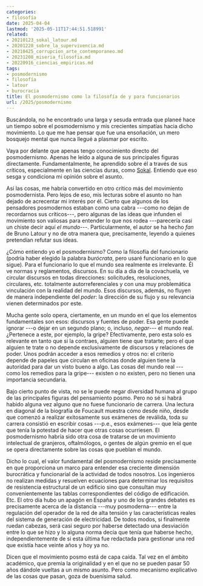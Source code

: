 ```yaml
---
categories:
- filosofía
date: 2025-04-04
lastmod: '2025-05-11T17:44:51.518991'
related:
- 20210123_sokal_latour.md
- 20201228_sobre_la_supervivencia.md
- 20210425_corrupcion_arte_contemporaneo.md
- 20231208_miseria_filosofia.md
- 20220916_ciencias_empiricas.md
tags:
- posmodernismo
- filosofía
- latour
- burocracia
title: El posmodernismo como la filosofía de y para funcionarios
url: /2025/posmodernismo
---
```


Buscándola, no he encontrado una larga y sesuda entrada que planeé hace un tiempo sobre el posmodernismo y mis crecientes simpatías hacia dicho movimiento. Lo que me hae pensar que fue una ensoñación, un mero bosquejo mental que nunca llegué a plasmar por escrito.

Vaya por delante que apenas tengo conocimiento directo del posmodernismo. Apenas he leído a alguna de sus principales figuras directamente. Fundamentalmente, he aprendido sobre él a través de sus críticos, especialmente en las ciencias duras, como [Sokal](/2021/reconciliacion-sokal-latour/). Entiendo que eso sesga y condiciona mi opinión sobre el asunto.

Así las cosas, me habría convertido en otro crítico más del movimiento posmodernista. Pero lejos de eso, mis lecturas sobre el asunto no han dejado de acrecentar mi interés por él. Cierto que algunos de los pensadores posmodernos estaban como una cabra ---como no dejan de recordarnos sus críticos---, pero algunas de las ideas que infunden el movimiento son valiosas para entender lo que nos rodea ---parecería casi un chiste decir aquí _el mundo_---. Particularmente, el autor se ha hecho _fan_ de Bruno Latour y no de otra manera que, precisamente, leyendo a quienes pretendían refutar sus ideas.

¿Cómo entiendo yo el posmodernismo? Como la filosofía del funcionario (podría haber elegido la palabra _burócrata_, pero usaré funcionario en lo que sigue). Para el funcionario lo que el mundo sea realmente es irrelevante. Él ve normas y reglamentos, discursos. En su día a día de la covachuela, ve circular discursos en todas direcciones: solicitudes, resoluciones, circulares, etc. totalmente autorreferenciales y con una muy problemática vinculación con la realidad del mundo. Esos discursos, además, no fluyen de manera independiente del _poder_: la dirección de su flujo y su relevancia vienen determinados por este.

Mucha gente solo opera, ciertamente, en un mundo en el que los elementos fundamentales son esos: discursos y fuentes de poder. Esa gente puede ignorar ---o dejar en un segundo plano; o, incluso, _negar_--- el mundo real. ¿Pertenece a este, por ejemplo, la gripe? Efectivamente, pero esta solo es relevante en tanto que si la contraes, alguien tiene que tratarte; pero el que alguien te trate o no depende exclusivamente de discursos y relaciones de poder. Unos podrán acceder a esos remedios y otros no: el criterio depende de papeles que circulan en oficinas donde alguien tiene la autoridad para dar un visto bueno a algo. Las cosas del mundo real ---como los remedios para la gripe--- existen o no existen, pero no tienen una importancia secundaria.

Bajo cierto punto de vista, no se le puede negar diversidad humana al grupo de las principales figuras del pensamiento posmo. Pero no sé si habrá habido alguna vez alguno que no fuese funcionario de carrera. Una lectura en diagonal de la biografía de Foucault muestra cómo desde niño, desde que comenzó a realizar exitosamente sus exámenes de reválida, toda su carrera consistió en escribir cosas ---p.e., esos exámenes--- que leía gente que tenía la potestad de hacer que otras cosas ocurriesen. El posmodernismo habría sido otra cosa de tratarse de un movimiento intelectual de granjeros, oftalmólogos, o gentes de algún gremio en el que se opera directamente sobre las cosas que pueblan el mundo.

Dicho lo cual, el valor fundamental del posmodernismo reside precisamente en que proporciona un marco para entender esa creciente dimensión burocrática y funcionarial de la actividad de todos nosotros. Los ingenieros no realizan medidas y resuelven ecuaciones para determinar los requisitos de resistencia estructural de un edificio sino que consultan muy convenientemente las tablas correspondientes del código de edificación. Etc. El otro día hubo un apagón en España y uno de los grandes debates es precisamente acerca de la distancia ---muy posmoderna--- entre la regulación del operador de la red de alta tensión y las características reales del sistema de generación de electricidad. De todos modos, si finalmente ruedan cabezas, será casi seguro por haberse detectado una desviación entre lo que se hizo y lo alguna norma decía que tenía que haberse hecho, independientemente de si esta última fue redactada para gestionar una red que existía hace veinte años y hoy ya no.

Dicen que el movimiento posmo está de capa caída. Tal vez en el ámbito académico, que premia la originalidad y en el que no se pueden pasar 50 años dándole vueltas a un  mismo asunto. Pero como mecanismo explicativo de las cosas que pasan, goza de buenísima salud.